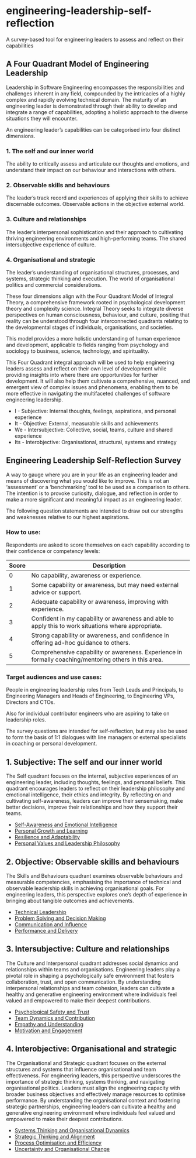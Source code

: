 # engineering-leadership-self-reflection
A survey-based tool for engineering leaders to assess and reflect on their capabilities

## A Four Quadrant Model of Engineering Leadership
Leadership in Software Engineering encompasses the responsibilities and challenges inherent in any field, compounded by the intricacies of a highly complex and rapidly evolving technical domain. The maturity of an engineering leader is demonstrated through their ability to develop and integrate a range of capabilities, adopting a holistic approach to the diverse situations they will encounter.

An engineering leader’s capabilities can be categorised into four distinct dimensions.

### 1. The self and our inner world
The ability to critically assess and articulate our thoughts and emotions, and understand their impact on our behaviour and interactions with others.

### 2. Observable skills and behaviours
The leader’s track record and experiences of applying their skills to achieve discernable outcomes. Observable actions in the objective external world.

### 3. Culture and relationships
The leader’s interpersonal sophistication and their approach to cultivating thriving engineering environments and high-performing teams. The shared intersubjective experience of culture.

### 4. Organisational and strategic
The leader’s understanding of organisational structures, processes, and systems, strategic thinking and execution. The world of organisational politics and commercial considerations.

These four dimensions align with the Four Quadrant Model of Integral Theory, a comprehensive framework rooted in psychological development theory and complexity science. Integral Theory seeks to integrate diverse perspectives on human consciousness, behaviour, and culture, positing that reality can be understood through four interconnected quadrants relating to the developmental stages of individuals, organisations, and societies.

This model provides a more holistic understanding of human experience and development, applicable to fields ranging from psychology and sociology to business, science, technology, and spirituality. 

This Four Quadrant integral approach will be used to help engineering leaders assess and reflect on their own level of development while providing insights into where there are opportunities for further development. It will also help them cultivate a comprehensive, nuanced, and emergent view of complex issues and phenomena, enabling them to be more effective in navigating the multifaceted challenges of software engineering leadership.

* I - Subjective: Internal thoughts, feelings, aspirations, and personal experience
* It - Objective: External, measurable skills and achievements
* We - Intersubjective: Collective, social, teams, culture and shared experience
* Its - Interobjective: Organisational, structural, systems and strategy 


## Engineering Leadership Self-Reflection Survey
A way to gauge where you are in your life as an engineering leader and means of discovering what you would like to improve. This is not an ‘assessment’ or a ‘benchmarking’ tool to be used as a comparison to others. The intention is to provoke curiosity, dialogue, and reflection in order to make a more significant and meaningful impact as an engineering leader.

The following question statements are intended to draw out our strengths and weaknesses relative to our highest aspirations.

### How to use:
Respondents are asked to score themselves on each capability according to their confidence or competency levels:

| Score | Description |
| ------- | ------- |
| 0 | No capability, awareness or experience. |
| 1 | Some capability or awareness, but may need external advice or support. |
| 2 | Adequate capability or awareness, improving with experience. |
| 3 | Confident in my capability or awareness and able to apply this to work situations where appropriate. |
| 4 | Strong capability or awareness, and confidence in offering ad-hoc guidance to others. |
| 5 | Comprehensive capability or awareness. Experience in formally coaching/mentoring others in this area. |

### Target audiences and use cases:
People in engineering leadership roles from Tech Leads and Principals, to Engineering Managers and Heads of Engineering, to Engineering VPs, Directors and CTOs.

Also for individual contributor engineers who are aspiring to take on leadership roles.

The survey questions are intended for self-reflection, but may also be used to form the basis of 1:1 dialogues with line managers or external specialists in coaching or personal development.

## 1. Subjective: The self and our inner world
The Self quadrant focuses on the internal, subjective experiences of an engineering leader, including thoughts, feelings, and personal beliefs. This quadrant encourages leaders to reflect on their leadership philosophy and emotional intelligence, their ethics and integrity. By reflecting on and cultivating self-awareness, leaders can improve their sensemaking, make better decisions, improve their relationships and how they support their teams.

* <a href="/questions/self-awareness-and-emotional-intelligence.md">Self-Awareness and Emotional Intelligence</a>
* <a href="/questions/personal-growth-and-learning.md">Personal Growth and Learning</a>
* <a href="/questions/resilience-and-adaptability.md">Resilience and Adaptability</a>
* <a href="/questions/personal-values-and-leadership-philosophy.md">Personal Values and Leadership Philosophy</a>

## 2. Objective: Observable skills and behaviours
The Skills and Behaviours quadrant examines observable behaviours and measurable competencies, emphasising the importance of technical and observable leadership skills in achieving organisational goals. For engineering leaders, this perspective explores one’s depth of experience in bringing about tangible outcomes and achievements. 

* <a href="/questions/technical-leadership.md">Technical Leadership</a>
* <a href="/questions/problem-solving-and-decision-making.md">Problem Solving and Decision Making</a>
* <a href="/questions/communication-and-influence.md">Communication and Influence</a>
* <a href="/questions/performance-and-delivery.md">Performance and Delivery</a>

## 3. Intersubjective: Culture and relationships
The Culture and Interpersonal quadrant addresses social dynamics and relationships within teams and organisations. Engineering leaders play a pivotal role in shaping a psychologically safe environment that fosters collaboration, trust, and open communication. By understanding interpersonal relationships and team cohesion, leaders can cultivate a healthy and generative engineering environment where individuals feel valued and empowered to make their deepest contributions.

* <a href="/questions/psychological-safety-and-trust.md">Psychological Safety and Trust</a>
* <a href="/questions/team-dynamics-and-contribution.md">Team Dynamics and Contribution</a>
* <a href="/questions/empathy-and-understanding.md">Empathy and Understanding</a>
* <a href="/questions/motivation-and-engagement.md">Motivation and Engagement</a>

## 4. Interobjective: Organisational and strategic
The Organisational and Strategic quadrant focuses on the external structures and systems that influence organisational and team effectiveness. For engineering leaders, this perspective underscores the importance of strategic thinking, systems thinking, and navigating organisational politics. Leaders must align the engineering capacity with broader business objectives and effectively manage resources to optimise performance. By understanding the organisational context and fostering strategic partnerships, engineering leaders can cultivate a healthy and generative engineering environment where individuals feel valued and empowered to make their deepest contributions.

* <a href="/questions/systems-thinking-and-organisational-dynamics.md">Systems Thinking and Organisational Dynamics</a>
* <a href="/questions/strategic-thinking-and-alignment.md">Strategic Thinking and Alignment</a>
* <a href="/questions/process-optimisation-and-efficiency.md">Process Optimisation and Efficiency</a>
* <a href="/questions/uncertainty-and-organisational-change.md">Uncertainty and Organisational Change</a>


